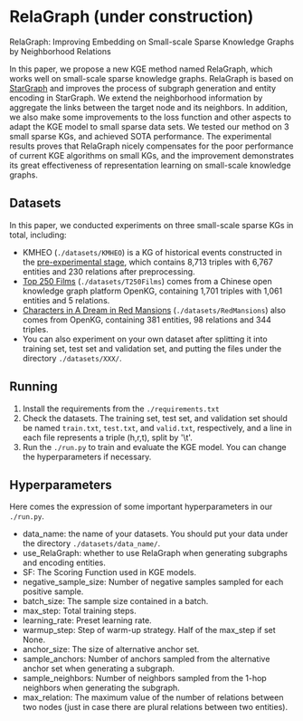 # RelaGraph (under construction)
RelaGraph: Improving Embedding on Small-scale Sparse Knowledge Graphs by Neighborhood Relations

In this paper, we propose a new KGE method named RelaGraph, which works well on small-scale sparse knowledge graphs. RelaGraph is based on [StarGraph](https://arxiv.org/abs/2205.14209) and improves the process of subgraph generation and entity encoding in StarGraph. We extend the neighborhood information by aggregate the links between the target node and its neighbors. In addition, we also make some improvements to the loss function and other aspects to adapt the KGE model to small sparse data sets. We tested our method on 3 small sparse KGs, and achieved SOTA performance. The experimental results proves that RelaGraph nicely compensates for the poor performance of current KGE algorithms on small KGs, and the improvement demonstrates its great effectiveness of representation learning on small-scale knowledge graphs.

## Datasets
In this paper, we conducted experiments on three small-scale sparse KGs in total, including:  
+ KMHEO (`./datasets/KMHEO`) is a KG of historical events constructed in the [pre-experimental stage](https://kns.cnki.net/kcms/detail/11.1762.g3.20201229.1835.008.html), which contains 8,713 triples with 6,767 entities and 230 relations after preprocessing.  
+ [Top 250 Films](http://www.openkg.cn/dataset/top250film) (`./datasets/T250Films`) comes from a Chinese open knowledge graph platform OpenKG, containing 1,701 triples with 1,061 entities and 5 relations.  
+ [Characters in A Dream in Red Mansions](http://www.openkg.cn/dataset/the-dream-of-the-red-chamber-main) (`./datasets/RedMansions`) also comes from OpenKG, containing 381 entities, 98 relations and 344 triples.  
+ You can also experiment on your own dataset after splitting it into training set, test set and validation set, and putting the files under the directory `./datasets/XXX/`.

## Running
1. Install the requirements from the `./requirements.txt`
2. Check the datasets. The training set, test set, and validation set should be named `train.txt`, `test.txt`, and `valid.txt`, respectively, and a line in each file represents a triple (h,r,t), split by '\t'.
3. Run the `./run.py` to train and evaluate the KGE model. You can change the hyperparameters if necessary.

## Hyperparameters
Here comes the expression of some important hyperparameters in our `./run.py`.  
+ data\_name: the name of your datasets. You should put your data under the directory `./datasets/data_name/`.  
+ use_RelaGraph: whether to use RelaGraph when generating subgraphs and encoding entities.  
+ SF: The Scoring Function used in KGE models.  
+ negative\_sample\_size: Number of negative samples sampled for each positive sample.  
+ batch\_size: The sample size contained in a batch.  
+ max\_step: Total training steps.  
+ learning\_rate: Preset learning rate.  
+ warmup\_step: Step of warm-up strategy. Half of the max\_step if set None.  
+ anchor\_size: The size of alternative anchor set.  
+ sample\_anchors: Number of anchors sampled from the alternative anchor set when generating a subgraph.  
+ sample\_neighbors: Number of neighbors sampled from the 1-hop neighbors when generating the subgraph.  
+ max\_relation: The maximum value of the number of relations between two nodes (just in case there are plural relations between two entities).
